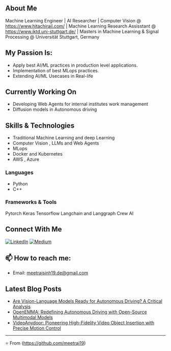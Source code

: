 ## About Me
Machine Learning Engineer | AI Researcher | Computer Vision @ https://www.hitachirail.com/ | Machine Learning Research Assisstant @ https://www.iktd.uni-stuttgart.de/ | Masters in Machine Learning & Signal Processing @ Universität Stuttgart, Germany


## My Passion Is:
- Apply best AI/ML practices in production level applications.
- Implementation of best MLops practices.
- Extending AI/ML Usecases in Real-life

## Currently Working On

- Developing Web Agents for internal institutes work management
- Diffusion models in Autonomous driving

## Skills & Technologies
- Traditional Machine Learning and deep Learning
- Computer Vision , LLMs and Web Agents
- MLops
- Docker and Kubernetes
- AWS , Azure

### Languages
- Python
- C++


### Frameworks & Tools
Pytorch
Keras
Tensorflow
Langchain and Langgraph
Crew AI

## Connect With Me
[![LinkedIn](https://img.shields.io/badge/LinkedIn-Meetrajsinh-blue)](https://www.linkedin.com/in/meetrajsinh-jadeja-04601a186/)
[![Medium](https://img.shields.io/badge/Medium-@Meetrajj19-black)](https://medium.com/@meetrajj19)

## 📫 How to reach me:
- Email: meetrajsinh19.de@gmail.com


## Latest Blog Posts
<!-- BLOG-POST-LIST:START -->
- [Are Vision-Language Models Ready for Autonomous Driving? A Critical Analysis](https://medium.com/@meetrajj19/are-vision-language-models-ready-for-autonomous-driving-a-critical-analysis-d6787db502ce)
- [OpenEMMA: Redefining Autonomous Driving with Open-Source Multimodal Models](https://medium.com/@meetrajj19/openemma-redefining-autonomous-driving-with-open-source-multimodal-models-b397854c140d)
- [VideoAnydoor: Pioneering High-Fidelity Video Object Insertion with Precise Motion Control](https://medium.com/@meetrajj19/videoanydoor-pioneering-high-fidelity-video-object-insertion-with-precise-motion-control-0f246484b92c)
<!-- BLOG-POST-LIST:END -->

---
⭐️ From (https://github.com/meetraj19)

